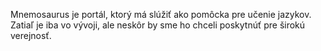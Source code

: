 Mnemosaurus je portál, ktorý má slúžiť ako pomôcka pre učenie jazykov. Zatiaľ je iba vo vývoji, ale neskôr by sme ho chceli poskytnúť pre širokú verejnosť.